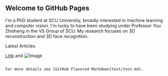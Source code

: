 
## Welcome to GitHub Pages

I'm a PhD student at SCU University, broadly interested in machine learning and computer vision. I'm lucky to have been studying under Professor You Zhisheng in the VS Group of SCU. My research focuses on 3D reconstruction and 3D face recognition.

Latest Articles

[Link](url) and ![Image](src)
```

For more details see [GitHub Flavored Markdown]test/test.md).
